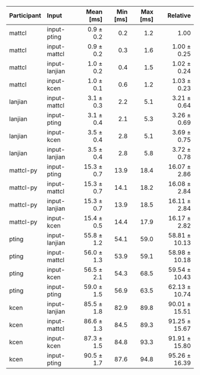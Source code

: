 | Participant | Input | Mean [ms] | Min [ms] | Max [ms] | Relative |
|:---|:---|---:|---:|---:|---:|
| mattcl | input-pting | 0.9 ± 0.2 | 0.2 | 1.2 | 1.00 |
| mattcl | input-mattcl | 0.9 ± 0.2 | 0.3 | 1.6 | 1.00 ± 0.25 |
| mattcl | input-lanjian | 1.0 ± 0.2 | 0.4 | 1.5 | 1.02 ± 0.24 |
| mattcl | input-kcen | 1.0 ± 0.1 | 0.6 | 1.2 | 1.03 ± 0.23 |
| lanjian | input-mattcl | 3.1 ± 0.3 | 2.2 | 5.1 | 3.21 ± 0.64 |
| lanjian | input-pting | 3.1 ± 0.4 | 2.1 | 5.3 | 3.26 ± 0.69 |
| lanjian | input-kcen | 3.5 ± 0.4 | 2.8 | 5.1 | 3.69 ± 0.75 |
| lanjian | input-lanjian | 3.5 ± 0.4 | 2.8 | 5.8 | 3.72 ± 0.78 |
| mattcl-py | input-pting | 15.3 ± 0.7 | 13.9 | 18.4 | 16.07 ± 2.86 |
| mattcl-py | input-mattcl | 15.3 ± 0.7 | 14.1 | 18.2 | 16.08 ± 2.84 |
| mattcl-py | input-lanjian | 15.3 ± 0.7 | 13.9 | 18.5 | 16.11 ± 2.84 |
| mattcl-py | input-kcen | 15.4 ± 0.5 | 14.4 | 17.9 | 16.17 ± 2.82 |
| pting | input-lanjian | 55.8 ± 1.2 | 54.1 | 59.0 | 58.81 ± 10.13 |
| pting | input-mattcl | 56.0 ± 1.3 | 53.9 | 59.1 | 58.98 ± 10.18 |
| pting | input-kcen | 56.5 ± 2.1 | 54.3 | 68.5 | 59.54 ± 10.43 |
| pting | input-pting | 59.0 ± 1.5 | 56.9 | 63.5 | 62.13 ± 10.74 |
| kcen | input-lanjian | 85.5 ± 1.8 | 82.9 | 89.8 | 90.01 ± 15.51 |
| kcen | input-mattcl | 86.6 ± 1.3 | 84.5 | 89.3 | 91.25 ± 15.67 |
| kcen | input-kcen | 87.3 ± 1.5 | 84.8 | 93.3 | 91.91 ± 15.80 |
| kcen | input-pting | 90.5 ± 1.7 | 87.6 | 94.8 | 95.26 ± 16.39 |
